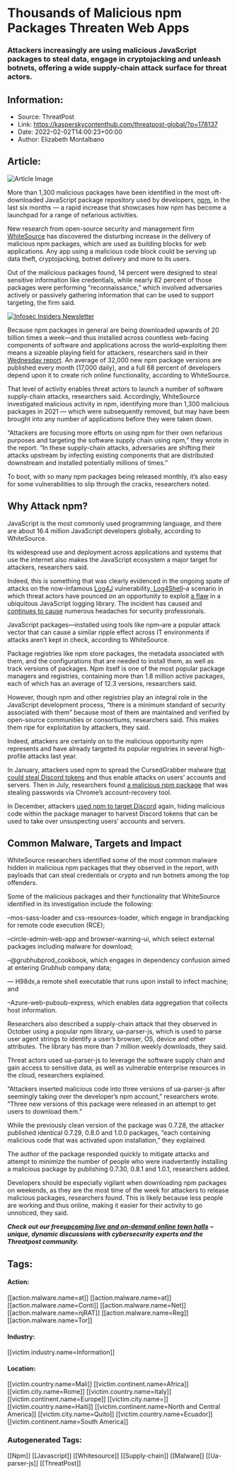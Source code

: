 # Thousands of Malicious npm Packages Threaten Web Apps
### Attackers increasingly are using malicious JavaScript packages to steal data, engage in cryptojacking and unleash botnets, offering a wide supply-chain attack surface for threat actors.

## Information:
+ Source: ThreatPost
+ Link: https://kasperskycontenthub.com/threatpost-global/?p=178137
+ Date: 2022-02-02T14:00:23+00:00
+ Author: Elizabeth Montalbano


## Article:
![Article Image](https://media.threatpost.com/wp-content/uploads/sites/103/2021/01/22125253/NPM-e1611337986238.jpg)

More than 1,300 malicious packages have been identified in the most oft-downloaded JavaScript package repository used by developers, [npm](https://www.npmjs.com/), in the last six months — a rapid increase that showcases how npm has become a launchpad for a range of nefarious activities.


New research from open-source security and management firm [WhiteSource](https://www.whitesourcesoftware.com/) has discovered the disturbing increase in the delivery of malicious npm packages, which are used as building blocks for web applications. Any app using a malicious code block could be serving up data theft, cryptojacking, botnet delivery and more to its users.


Out of the malicious packages found, 14 percent were designed to steal sensitive information like credentials, while nearly 82 percent of those packages were performing “reconnaissance,” which involved adversaries actively or passively gathering information that can be used to support targeting, the firm said.


[![Infosec Insiders Newsletter](https://media.threatpost.com/wp-content/uploads/sites/103/2021/07/10165815/infosec_insiders_in_article_promo.png)](https://threatpost.com/infosec-insider-subscription-page/?utm_source=ART&utm_medium=ART&utm_campaign=InfosecInsiders_Newsletter_Promo/)  

Because npm packages in general are being downloaded upwards of 20 billion times a week—and thus installed across countless web-facing components of software and applications across the world–exploiting them means a sizeable playing field for attackers, researchers said in their [Wednesday report](https://www.whitesourcesoftware.com/whitesource-npm-threat-report-for-javascript-package-registry/). An average of 32,000 new npm package versions are published every month (17,000 daily), and a full 68 percent of developers depend upon it to create rich online functionality, according to WhiteSource.


That level of activity enables threat actors to launch a number of software supply-chain attacks, researchers said. Accordingly, WhiteSource investigated malicious activity in npm, identifying more than 1,300 malicious packages in 2021 — which were subsequently removed, but may have been brought into any number of applications before they were taken down.


“Attackers are focusing more efforts on using npm for their own nefarious purposes and targeting the software supply chain using npm,” they wrote in the report. “In these supply-chain attacks, adversaries are shifting their attacks upstream by infecting existing components that are distributed downstream and installed potentially millions of times.”


To boot, with so many npm packages being released monthly, it’s also easy for some vulnerabilities to slip through the cracks, researchers noted.


**Why Attack npm?**
-------------------


JavaScript is the most commonly used programming language, and there are about 16.4 million JavaScript developers globally, according to WhiteSource.


Its widespread use and deployment across applications and systems that use the internet also makes the JavaScript ecosystem a major target for attackers, researchers said.


Indeed, this is something that was clearly evidenced in the ongoing spate of attacks on the now-infamous [Log4J](https://threatpost.com/zero-day-in-ubiquitous-apache-log4j-tool-under-active-attack/176937/) vulnerability[, Log4Shell](https://threatpost.com/log4j-vulnerability-pressures-security-world/177721/)–a scenario in which threat actors have pounced on an opportunity to exploit [a flaw](https://www.netspi.com/news/netspi-in-the-news/threatpost-log4shell-is-spawning-even-nastier-mutations/) in a ubiquitous JavaScript logging library. The incident has caused and [continues to cause](https://threatpost.com/microsoft-rampant-log4j-exploits-testing/177358/) numerous headaches for security professionals.


JavaScript packages—installed using tools like npm–are a popular attack vector that can cause a similar ripple effect across IT environments if attacks aren’t kept in check, according to WhiteSource.


Package registries like npm store packages, the metadata associated with them, and the configurations that are needed to install them, as well as track versions of packages. Npm itself is one of the most popular package managers and registries, containing more than 1.8 million active packages, each of which has an average of 12.3 versions, researchers said.


However, though npm and other registries play an integral role in the JavaScript development process, “there is a minimum standard of security associated with them” because most of them are maintained and verified by open-source communities or consortiums, researchers said. This makes them ripe for exploitation by attackers, they said.


Indeed, attackers are certainly on to the malicious opportunity npm represents and have already targeted its popular registries in several high-profile attacks last year.


In January, attackers used npm to spread the CursedGrabber malware [that could steal Discord tokens](https://threatpost.com/discord-stealing-malware-npm-packages/163265/) and thus enable attacks on users’ accounts and servers. Then in July, researchers found [a malicious npm package](https://threatpost.com/npm-package-steals-chrome-passwords/168004/) that was stealing passwords via Chrome’s account-recovery tool.


In December, attackers [used npm to target Discord](https://threatpost.com/malicious-npm-code-packages-discord/176886/) again, hiding malicious code within the package manager to harvest Discord tokens that can be used to take over unsuspecting users’ accounts and servers.


**Common Malware, Targets and Impact**
--------------------------------------


WhiteSource researchers identified some of the most common malware hidden in malicious npm packages that they observed in the report, with payloads that can steal credentials or crypto and run botnets among the top offenders.


Some of the malicious packages and their functionality that WhiteSource identified in its investigation include the following:


–mos-sass-loader and css-resources-loader, which engage in brandjacking for remote code execution (RCE);


–circle-admin-web-app and browser-warning-ui, which select external packages including malware for download;


–@grubhubprod\_cookbook, which engages in dependency confusion aimed at entering Grubhub company data;


— H98dx,a remote shell executable that runs upon install to infect machine; and


–Azure-web-pubsub-express, which enables data aggregation that collects host information.


Researchers also described a supply-chain attack that they observed in October using a popular npm library, ua-parser-js, which is used to parse user agent strings to identify a user’s browser, OS, device and other attributes. The library has more than 7 million weekly downloads, they said.


Threat actors used ua-parser-js to leverage the software supply chain and gain access to sensitive data, as well as vulnerable enterprise resources in the cloud, researchers explained.


“Attackers inserted malicious code into three versions of ua-parser-js after seemingly taking over the developer’s npm account,” researchers wrote. “Three new versions of this package were released in an attempt to get users to download them.”


While the previously clean version of the package was 0.7.28, the attacker published identical 0.7.29, 0.8.0 and 1.0.0 packages, “each containing malicious code that was activated upon installation,” they explained.


The author of the package responded quickly to mitigate attacks and attempt to minimize the number of people who were inadvertently installing a malicious package by publishing 0.7.30, 0.8.1 and 1.0.1, researchers added.


Developers should be especially vigilant when downloading npm packages on weekends, as they are the most time of the week for attackers to release malicious packages, researchers found. This is likely because less people are working and thus online, making it easier for their activity to go unnoticed, they said.


***Check out our free***[***upcoming live and on-demand online town halls***](https://threatpost.com/category/webinars/) ***– unique, dynamic discussions with cybersecurity experts and the Threatpost community.***





## Tags:

#### Action:
[[action.malware.name=at]] [[action.malware.name=at]] [[action.malware.name=Conti]] [[action.malware.name=Net]] [[action.malware.name=njRAT]] [[action.malware.name=Reg]] [[action.malware.name=Tor]]

#### Industry:
[[victim.industry.name=Information]]

#### Location:
[[victim.country.name=Mali]] [[victim.continent.name=Africa]] [[victim.city.name=Rome]] [[victim.country.name=Italy]] [[victim.continent.name=Europe]] [[victim.city.name=]] [[victim.country.name=Haiti]] [[victim.continent.name=North and Central America]] [[victim.city.name=Quito]] [[victim.country.name=Ecuador]] [[victim.continent.name=South America]]

### Autogenerated Tags:
[[Npm]] [[Javascript]] [[Whitesource]] [[Supply-chain]] [[Malware]] [[Ua-parser-js]] [[ThreatPost]]

